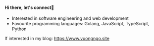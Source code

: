 #### Hi there, let's connect👋

- Interested in software engineering and web development
- Favourite programming languages: Golang, JavaScript, TypeScript, Python

If interested in my blog: https://www.vuongngo.site
